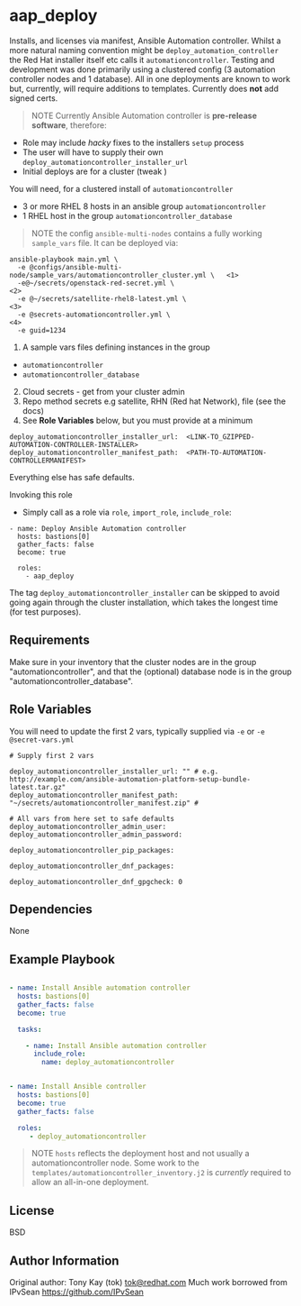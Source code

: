 aap\_deploy
==========

Installs, and licenses via manifest, Ansible Automation controller.
Whilst a more natural naming convention might be `deploy_automation_controller` the Red Hat installer itself etc calls it `automationcontroller`.
Testing and development was done primarily using a clustered config (3 automation controller nodes and 1 database).
All in one deployments are known to work but, currently, will require additions to templates.
Currently does **not** add signed certs.


> NOTE
Currently Ansible Automation controller is **pre-release software**, therefore:
- Role may include _hacky_ fixes to the installers `setup` process
- The user will have to supply their own `deploy_automationcontroller_installer_url`
- Initial deploys are for a cluster (tweak ) 

You will need, for a clustered install of `automationcontroller`
- 3 or more RHEL 8 hosts in an ansible group `automationcontroller`
- 1 RHEL host in the group `automationcontroller_database`
    
> NOTE the config `ansible-multi-nodes` contains a fully working `sample_vars` file.
It can be deployed via:

```
ansible-playbook main.yml \
  -e @configs/ansible-multi-node/sample_vars/automationcontroller_cluster.yml \   <1>
  -e@~/secrets/openstack-red-secret.yml \                                        <2>
  -e @~/secrets/satellite-rhel8-latest.yml \                                     <3>
  -e @secrets-automationcontroller.yml \                                         <4>
  -e guid=1234
```

1. A sample vars files defining instances in the group 
* `automationcontroller`
* `automationcontroller_database`
2. Cloud secrets - get from your cluster admin
3. Repo method secrets e.g satellite, RHN (Red hat Network), file (see the docs)
4. See **Role Variables** below, but you must provide at a minimum

```
deploy_automationcontroller_installer_url:  <LINK-TO_GZIPPED-AUTOMATION-CONTROLLER-INSTALLER>
deploy_automationcontroller_manifest_path:  <PATH-TO-AUTOMATION-CONTROLLERMANIFEST>
```
Everything else has safe defaults.

Invoking this role

* Simply call as a role via `role`, `import_role`, `include_role`:

```
- name: Deploy Ansible Automation controller
  hosts: bastions[0]
  gather_facts: false
  become: true

  roles:
    - aap_deploy
```

The tag `deploy_automationcontroller_installer` can be skipped to avoid going again through the cluster installation, which takes the longest time (for test purposes).

Requirements
------------

Make sure in your inventory that the cluster nodes are in the group "automationcontroller", and that the (optional) database node is in the group "automationcontroller_database".

Role Variables
--------------

You will need to update the first 2 vars, typically supplied via `-e` or `-e @secret-vars.yml`

```
# Supply first 2 vars

deploy_automationcontroller_installer_url: "" # e.g. http://example.com/ansible-automation-platform-setup-bundle-latest.tar.gz"
deploy_automationcontroller_manifest_path: "~/secrets/automationcontroller_manifest.zip" # 

# All vars from here set to safe defaults
deploy_automationcontroller_admin_user: 
deploy_automationcontroller_admin_password: 

deploy_automationcontroller_pip_packages:

deploy_automationcontroller_dnf_packages:

deploy_automationcontroller_dnf_gpgcheck: 0

```

Dependencies
------------

None

Example Playbook
----------------

```yaml

- name: Install Ansible automation controller
  hosts: bastions[0]
  gather_facts: false
  become: true

  tasks:

    - name: Install Ansible automation controller
      include_role:
        name: deploy_automationcontroller


- name: Install Ansible controller
  hosts: bastions[0]
  become: true
  gather_facts: false

  roles:
     - deploy_automationcontroller
```

> NOTE `hosts` reflects the deployment host and not usually a automationcontroller node.
Some work to the `templates/automationcontroller_inventory.j2` is *currently* required to allow an all-in-one deployment. 

License
-------

BSD

Author Information
------------------

Original author: Tony Kay (tok) tok@redhat.com 
Much work borrowed from IPvSean https://github.com/IPvSean
